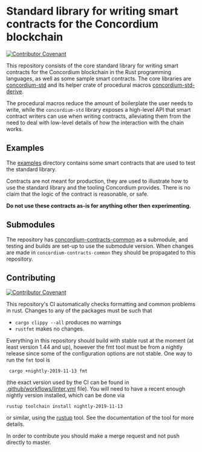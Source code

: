 # Standard library for writing smart contracts for the Concordium blockchain

[![Contributor Covenant](https://img.shields.io/badge/Contributor%20Covenant-2.0-4baaaa.svg)](https://github.com/Concordium/.github/blob/main/.github/CODE_OF_CONDUCT.md)

This repository consists of the core standard library for writing smart
contracts for the Concordium blockchain in the Rust programming languages, as
well as some sample smart contracts. The core libraries are
[concordium-std](./concordium-std) and its helper crate of procedural macros
[concordium-std-derive](./concordium-std-derive).

The procedural macros reduce the amount of boilerplate the user needs to write,
while the `concordium-std` library exposes a high-level API that smart contract
writers can use when writing contracts, alleviating them from the need to deal
with low-level details of how the interaction with the chain works.

## Examples

The [examples](./examples) directory contains some smart contracts that are used
to test the standard library.

Contracts are not meant for production, they are used to illustrate how to use
the standard library and the tooling Concordium provides. There is no claim that
the logic of the contract is reasonable, or safe.

**Do not use these contracts as-is for anything other then experimenting.**

## Submodules

The repository has
[concordium-contracts-common](https://github.com/Concordium/concordium-contracts-common)
as a submodule, and testing and builds are set-up to use the submodule version.
When changes are made in `concordium-contracts-common` they should be propagated
to this repository.

## Contributing

[![Contributor Covenant](https://img.shields.io/badge/Contributor%20Covenant-2.0-4baaaa.svg)](https://github.com/Concordium/.github/blob/main/.github/CODE_OF_CONDUCT.md)

This repository's CI automatically checks formatting and common problems in rust.
Changes to any of the packages must be such that

- ```cargo clippy --all``` produces no warnings
- ```rustfmt``` makes no changes.

Everything in this repository should build with stable rust at the moment (at least version 1.44 and up), however the fmt tool must be from a nightly release since some of the configuration options are not stable. One way to run the `fmt` tool is

```
 cargo +nightly-2019-11-13 fmt
```

(the exact version used by the CI can be found in [.github/workflows/linter.yml](.github/workflows/linter.yml) file).
You will need to have a recent enough nightly version installed, which can be done via

```
rustup toolchain install nightly-2019-11-13
```

or similar, using the [rustup](https://rustup.rs/) tool. See the documentation of the tool for more details.

In order to contribute you should make a merge request and not push directly to master.
